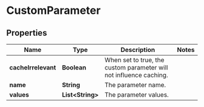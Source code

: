 

# CustomParameter


## Properties

Name | Type | Description | Notes
------------ | ------------- | ------------- | -------------
**cacheIrrelevant** | **Boolean** | When set to true, the custom parameter will not influence caching. | 
**name** | **String** | The parameter name. | 
**values** | **List&lt;String&gt;** | The parameter values. | 



